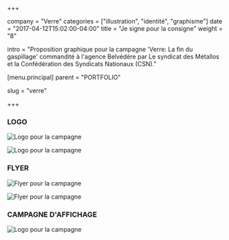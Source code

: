 +++

company = "Verre"
categories = ["illustration", "identité", "graphisme"]
date = "2017-04-12T15:02:00-04:00"
title = "Je signe pour la consigne"
weight = "8"

intro = "Proposition graphique pour la campagne 'Verre: La fin du gaspillage' commandité à l'agence Belvédère par Le syndicat des Métallos et la Confédération des Syndicats Nationaux (CSN)."

[menu.principal]
parent = "PORTFOLIO"

slug = "verre"


+++

### LOGO

![Logo pour la campagne](/img/verre/verre_logo_b.jpg)

![Logo pour la campagne](/img/verre/verre_logo_a.jpg)

### FLYER

![Flyer pour la campagne](/img/verre/verre_flyer_b.jpg)

![Flyer pour la campagne](/img/verre/verre_flyer_a.jpg)

### CAMPAGNE D'AFFICHAGE

![Logo pour la campagne](/img/verre/verre_posters2.jpg)
